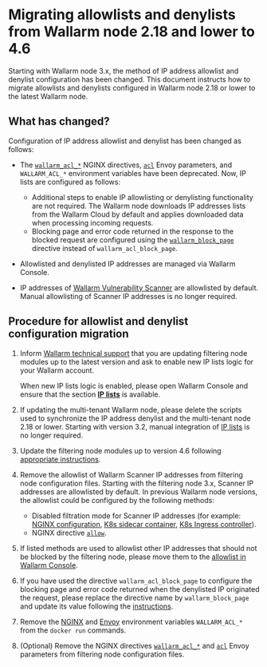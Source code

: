# Migrating allowlists and denylists from Wallarm node 2.18 and lower to 4.6

Starting with Wallarm node 3.x, the method of IP address allowlist and denylist configuration has been changed. This document instructs how to migrate allowlists and denylists configured in Wallarm node 2.18 or lower to the latest Wallarm node.

## What has changed?

Configuration of IP address allowlist and denylist has been changed as follows:

* The [`wallarm_acl_*`](/2.18/admin-en/configure-parameters-en/#wallarm_acl) NGINX directives, [`acl`](/2.18/admin-en/configuration-guides/envoy/fine-tuning/#ip-denylisting-settings) Envoy parameters, and `WALLARM_ACL_*` environment variables have been deprecated. Now, IP lists are configured as follows:

    * Additional steps to enable IP allowlisting or denylisting functionality are not required. The Wallarm node downloads IP addresses lists from the Wallarm Cloud by default and applies downloaded data when processing incoming requests.
    * Blocking page and error code returned in the response to the blocked request are configured using the [`wallarm_block_page`](../admin-en/configure-parameters-en.md#wallarm_block_page) directive instead of `wallarm_acl_block_page`.
* Allowlisted and denylisted IP addresses are managed via Wallarm Console.
* IP addresses of [Wallarm Vulnerability Scanner](../about-wallarm/detecting-vulnerabilities.md#vulnerability-scanner) are allowlisted by default. Manual allowlisting of Scanner IP addresses is no longer required.

## Procedure for allowlist and denylist configuration migration

1. Inform [Wallarm technical support](mailto:support@wallarm.com) that you are updating filtering node modules up to the latest version and ask to enable new IP lists logic for your Wallarm account.

    When new IP lists logic is enabled, please open Wallarm Console and ensure that the section [**IP lists**](../user-guides/ip-lists/overview.md) is available.
2. If updating the multi-tenant Wallarm node, please delete the scripts used to synchronize the IP address denylist and the multi-tenant node 2.18 or lower. Starting with version 3.2, manual integration of [IP lists](../user-guides/ip-lists/overview.md) is no longer required. 
3. Update the filtering node modules up to version 4.6 following [appropriate instructions](general-recommendations.md#update-process).
4. Remove the allowlist of Wallarm Scanner IP addresses from filtering node configuration files. Starting with the filtering node 3.x, Scanner IP addresses are allowlisted by default. In previous Wallarm node versions, the allowlist could be configured by the following methods:

    * Disabled filtration mode for Scanner IP addresses (for example: [NGINX configuration](/2.18/admin-en/scanner-ips-allowlisting/), [K8s sidecar container](/2.18/admin-en/installation-guides/kubernetes/wallarm-sidecar-container-helm/#step-1-creating-wallarm-configmap), [K8s Ingress controller](/2.18/admin-en/configuration-guides/wallarm-ingress-controller/best-practices/allowlist-wallarm-ip-addresses/)).
    * NGINX directive [`allow`](https://nginx.org/en/docs/http/ngx_http_access_module.html#allow).
5. If listed methods are used to allowlist other IP addresses that should not be blocked by the filtering node, please move them to the [allowlist in Wallarm Console](../user-guides/ip-lists/allowlist.md).
6. If you have used the directive `wallarm_acl_block_page` to configure the blocking page and error code returned when the denylisted IP originated the request, please replace the directive name by `wallarm_block_page` and update its value following the [instructions](../admin-en/configuration-guides/configure-block-page-and-code.md).
7. Remove the [NGINX](../admin-en/installation-docker-en.md) and [Envoy](../admin-en/installation-guides/envoy/envoy-docker.md) environment variables `WALLARM_ACL_*` from the `docker run` commands.
8. (Optional) Remove the NGINX directives [`wallarm_acl_*`](/2.18/admin-en/configure-parameters-en/#wallarm_acl) and [`acl`](/2.18/admin-en/configuration-guides/envoy/fine-tuning/#ip-denylisting-settings) Envoy parameters from filtering node configuration files.
